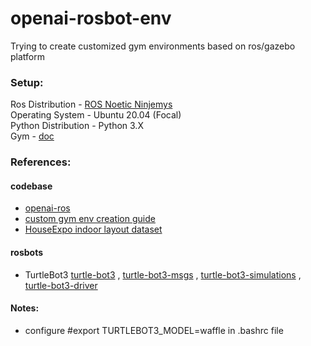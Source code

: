 # openai-rosbot-env

Trying to create customized gym environments based on ros/gazebo platform


### Setup:
Ros Distribution - [ROS Noetic Ninjemys](http://wiki.ros.org/noetic) <br>
Operating System - Ubuntu 20.04 (Focal)  <br>
Python Distribution - Python 3.X <br>
Gym - [doc](https://gym.openai.com/docs/)


### References:

#### codebase
* [openai-ros](http://wiki.ros.org/openai_ros)
* [custom gym env creation guide](https://github.com/openai/gym/blob/master/docs/creating-environments.md)
* [HouseExpo indoor layout dataset](https://github.com/TeaganLi/HouseExpo)

#### rosbots
* TurtleBot3 [turtle-bot3](https://github.com/ROBOTIS-GIT/turtlebot3) , [turtle-bot3-msgs](https://github.com/ROBOTIS-GIT/turtlebot3_msgs) , [turtle-bot3-simulations](https://github.com/ROBOTIS-GIT/turtlebot3_simulations) , [turtle-bot3-driver](https://github.com/ROBOTIS-GIT/hls_lfcd_lds_driver)



#### Notes:
* configure #export TURTLEBOT3_MODEL=waffle in .bashrc file
